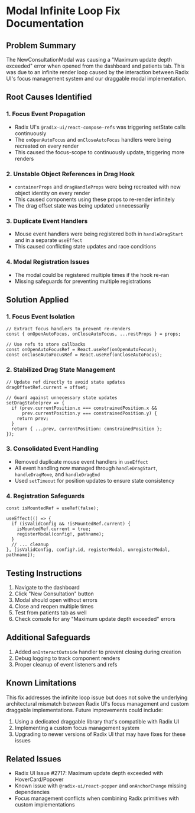 # Modal Infinite Loop Fix Documentation

## Problem Summary
The NewConsultationModal was causing a "Maximum update depth exceeded" error when opened from the dashboard and patients tab. This was due to an infinite render loop caused by the interaction between Radix UI's focus management system and our draggable modal implementation.

## Root Causes Identified

### 1. Focus Event Propagation
- Radix UI's `@radix-ui/react-compose-refs` was triggering setState calls continuously
- The `onOpenAutoFocus` and `onCloseAutoFocus` handlers were being recreated on every render
- This caused the focus-scope to continuously update, triggering more renders

### 2. Unstable Object References in Drag Hook
- `containerProps` and `dragHandleProps` were being recreated with new object identity on every render
- This caused components using these props to re-render infinitely
- The drag offset state was being updated unnecessarily

### 3. Duplicate Event Handlers
- Mouse event handlers were being registered both in `handleDragStart` and in a separate `useEffect`
- This caused conflicting state updates and race conditions

### 4. Modal Registration Issues
- The modal could be registered multiple times if the hook re-ran
- Missing safeguards for preventing multiple registrations

## Solution Applied

### 1. Focus Event Isolation
```tsx
// Extract focus handlers to prevent re-renders
const { onOpenAutoFocus, onCloseAutoFocus, ...restProps } = props;

// Use refs to store callbacks
const onOpenAutoFocusRef = React.useRef(onOpenAutoFocus);
const onCloseAutoFocusRef = React.useRef(onCloseAutoFocus);
```

### 2. Stabilized Drag State Management
```tsx
// Update ref directly to avoid state updates
dragOffsetRef.current = offset;

// Guard against unnecessary state updates
setDragState(prev => {
  if (prev.currentPosition.x === constrainedPosition.x && 
      prev.currentPosition.y === constrainedPosition.y) {
    return prev;
  }
  return { ...prev, currentPosition: constrainedPosition };
});
```

### 3. Consolidated Event Handling
- Removed duplicate mouse event handlers in `useEffect`
- All event handling now managed through `handleDragStart`, `handleDragMove`, and `handleDragEnd`
- Used `setTimeout` for position updates to ensure state consistency

### 4. Registration Safeguards
```tsx
const isMountedRef = useRef(false);

useEffect(() => {
  if (isValidConfig && !isMountedRef.current) {
    isMountedRef.current = true;
    registerModal(config!, pathname);
  }
  // ... cleanup
}, [isValidConfig, config?.id, registerModal, unregisterModal, pathname]);
```

## Testing Instructions

1. Navigate to the dashboard
2. Click "New Consultation" button
3. Modal should open without errors
4. Close and reopen multiple times
5. Test from patients tab as well
6. Check console for any "Maximum update depth exceeded" errors

## Additional Safeguards

1. Added `onInteractOutside` handler to prevent closing during creation
2. Debug logging to track component renders
3. Proper cleanup of event listeners and refs

## Known Limitations

This fix addresses the infinite loop issue but does not solve the underlying architectural mismatch between Radix UI's focus management and custom draggable implementations. Future improvements could include:

1. Using a dedicated draggable library that's compatible with Radix UI
2. Implementing a custom focus management system
3. Upgrading to newer versions of Radix UI that may have fixes for these issues

## Related Issues

- Radix UI Issue #2717: Maximum update depth exceeded with HoverCard/Popover
- Known issue with `@radix-ui/react-popper` and `onAnchorChange` missing dependencies
- Focus management conflicts when combining Radix primitives with custom implementations 